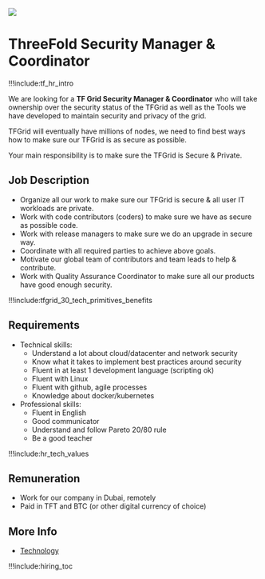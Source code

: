 
![](img/security_manager.png)


# ThreeFold Security Manager & Coordinator

!!!include:tf_hr_intro

We are looking for a **TF Grid Security Manager & Coordinator** who will take ownership over the security status of the TFGrid as well as the Tools we have developed to maintain security and privacy of the grid.

TFGrid will eventually have millions of nodes, we need to find best ways how to make sure our TFGrid is as secure as possible.

Your main responsibility is to make sure the TFGrid is Secure & Private.

## Job Description

- Organize all our work to make sure our TFGrid is secure & all user IT workloads are private.
- Work with code contributors (coders) to make sure we have as secure as possible code.
- Work with release managers to make sure we do an upgrade in secure way.
- Coordinate with all required parties to achieve above goals.
- Motivate our global team of contributors and team leads to help & contribute.
- Work with Quality Assurance Coordinator to make sure all our products have good enough security.

!!!include:tfgrid_30_tech_primitives_benefits

## Requirements

- Technical skills:
  - Understand a lot about cloud/datacenter and network security
  - Know what it takes to implement best practices around security
  - Fluent in at least 1 development language (scripting ok)
  - Fluent with Linux
  - Fluent with github, agile processes
  - Knowledge about docker/kubernetes
- Professional skills:
  - Fluent in English
  - Good communicator
  - Understand and follow Pareto 20/80 rule
  - Be a good teacher

!!!include:hr_tech_values

## Remuneration

- Work for our company in Dubai, remotely
- Paid in TFT and BTC (or other digital currency of choice)

## More Info

- [Technology](internet4:technology)

!!!include:hiring_toc